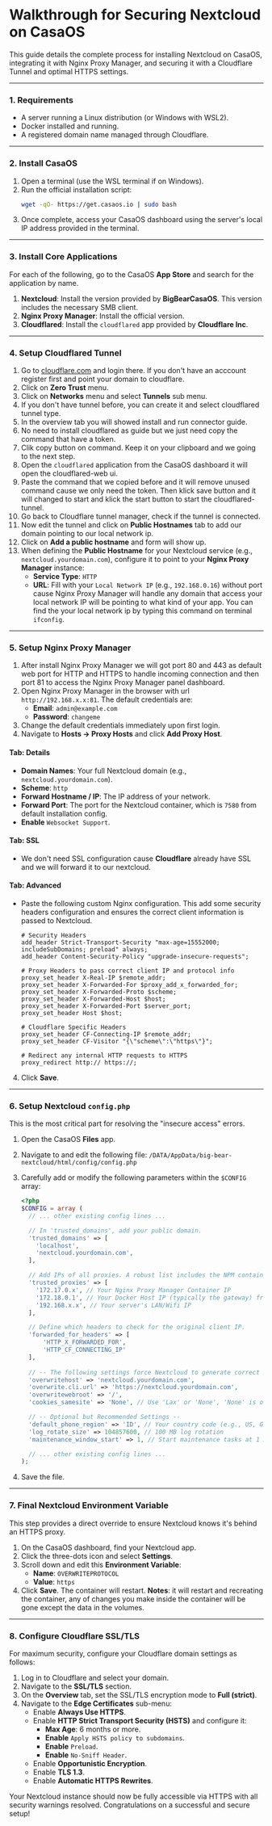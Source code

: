 # Walkthrough for Securing Nextcloud on CasaOS

This guide details the complete process for installing Nextcloud on CasaOS, integrating it with Nginx Proxy Manager, and securing it with a Cloudflare Tunnel and optimal HTTPS settings.

---

### **1. Requirements**
* A server running a Linux distribution (or Windows with WSL2).
* Docker installed and running.
* A registered domain name managed through Cloudflare.

---

### **2. Install CasaOS**
1.  Open a terminal (use the WSL terminal if on Windows).
2.  Run the official installation script:
    ```bash
    wget -qO- https://get.casaos.io | sudo bash
    ```
3.  Once complete, access your CasaOS dashboard using the server's local IP address provided in the terminal.

---

### **3. Install Core Applications**
For each of the following, go to the CasaOS **App Store** and search for the application by name.

1.  **Nextcloud**: Install the version provided by **BigBearCasaOS**. This version includes the necessary SMB client.
2.  **Nginx Proxy Manager**: Install the official version.
3.  **Cloudflared**: Install the `cloudflared` app provided by **Cloudflare Inc**.

---

### **4. Setup Cloudflared Tunnel**
1.  Go to [cloudflare.com](https://cloudflare.com) and login there. If you don't have an acccount register first and point your domain to cloudflare.
2.  Click on **Zero Trust** menu.
3.  Click on **Networks** menu and select **Tunnels** sub menu.
4.  If you don't have tunnel before, you can create it and select cloudflared tunnel type.
5.  In the overview tab you will showed install and run connector guide.
6.  No need to install cloudflared as guide but we just need copy the command that have a token.
7.  Clik copy button on command. Keep it on your clipboard and we going to the next step.
8.  Open the `cloudflared` application from the CasaOS dashboard it will open the cloudflared-web ui.
9.  Paste the command that we copied before and it will remove unused command cause we only need the token. Then klick save button and it will changed to start and klick the start button to start the cloudflared-tunnel.
10. Go back to Cloudflare tunnel manager, check if the tunnel is connected.
11. Now edit the tunnel and click on **Public Hostnames** tab to add our domain pointing to our local network ip.
12. Click on **Add a public hostname** and form will show up.
13. When defining the **Public Hostname** for your Nextcloud service (e.g., `nextcloud.yourdomain.com`), configure it to point to your **Nginx Proxy Manager** instance:
    * **Service Type**: `HTTP`
    * **URL**: Fill with your `Local Network IP` (e.g., `192.168.0.16`) without port cause Nginx Proxy Manager will handle any domain that access your local network IP will be pointing to what kind of your app. You can find the your local network ip by typing this command on terminal `ifconfig`.

---

### **5. Setup Nginx Proxy Manager**
1.  After install Nginx Proxy Manager we will got port 80 and 443 as default web port for HTTP and HTTPS to handle incoming connection and then port 81 to access the Nginx Proxy Manager panel dashboard.
2.  Open Nginx Proxy Manager in the browser with url `http://192.168.x.x:81`. The default credentials are:
    * **Email**: `admin@example.com`
    * **Password**: `changeme`
3.  Change the default credentials immediately upon first login.
4.  Navigate to **Hosts -> Proxy Hosts** and click **Add Proxy Host**.

#### **Tab: Details**
* **Domain Names**: Your full Nextcloud domain (e.g., `nextcloud.yourdomain.com`).
* **Scheme**: `http`
* **Forward Hostname / IP**: The IP address of your network.
* **Forward Port**: The port for the Nextcloud container, which is `7580` from default installation config.
* **Enable** `Websocket Support`.

#### **Tab: SSL**
* We don't need SSL configuration cause **Cloudflare** already have SSL and we will forward it to our nextcloud.

#### **Tab: Advanced**
* Paste the following custom Nginx configuration. This add some security headers configuration and ensures the correct client information is passed to Nextcloud.
    ```nginx
    # Security Headers
    add_header Strict-Transport-Security "max-age=15552000; includeSubDomains; preload" always;
    add_header Content-Security-Policy "upgrade-insecure-requests";

    # Proxy Headers to pass correct client IP and protocol info
    proxy_set_header X-Real-IP $remote_addr;
    proxy_set_header X-Forwarded-For $proxy_add_x_forwarded_for;
    proxy_set_header X-Forwarded-Proto $scheme;
    proxy_set_header X-Forwarded-Host $host;
    proxy_set_header X-Forwarded-Port $server_port;
    proxy_set_header Host $host;

    # Cloudflare Specific Headers
    proxy_set_header CF-Connecting-IP $remote_addr;
    proxy_set_header CF-Visitor "{\"scheme\":\"https\"}";

    # Redirect any internal HTTP requests to HTTPS
    proxy_redirect http:// https://;
    ```
4.  Click **Save**.

---

### **6. Setup Nextcloud `config.php`**
This is the most critical part for resolving the "insecure access" errors.

1.  Open the CasaOS **Files** app.
2.  Navigate to and edit the following file: `/DATA/AppData/big-bear-nextcloud/html/config/config.php`
3.  Carefully add or modify the following parameters within the `$CONFIG` array:

    ```php
    <?php
    $CONFIG = array (
      // ... other existing config lines ...

      // In 'trusted_domains', add your public domain.
      'trusted_domains' => [
        'localhost',
        'nextcloud.yourdomain.com',
      ],

      // Add IPs of all proxies. A robust list includes the NPM container, the Docker host, and the server's LAN IP.
      'trusted_proxies' => [
        '172.17.0.x', // Your Nginx Proxy Manager Container IP
        '172.18.0.1', // Your Docker Host IP (typically the gateway) from nextcloud nextwork
        '192.168.x.x', // Your server's LAN/Wifi IP
      ],

      // Define which headers to check for the original client IP.
      'forwarded_for_headers' => [
          'HTTP_X_FORWARDED_FOR',
          'HTTP_CF_CONNECTING_IP'
      ],
      
      // -- The following settings force Nextcloud to generate correct HTTPS URLs --
      'overwritehost' => 'nextcloud.yourdomain.com',
      'overwrite.cli.url' => 'https://nextcloud.yourdomain.com',
      'overwritewebroot' => '/',
      'cookies_samesite' => 'None', // Use 'Lax' or 'None', 'None' is often better for complex proxy setups.

      // -- Optional but Recommended Settings --
      'default_phone_region' => 'ID', // Your country code (e.g., US, GB, ID)
      'log_rotate_size' => 104857600, // 100 MB log rotation
      'maintenance_window_start' => 1, // Start maintenance tasks at 1 AM

      // ... other existing config lines ...
    );
    ```
4.  Save the file.

---

### **7. Final Nextcloud Environment Variable**
This step provides a direct override to ensure Nextcloud knows it's behind an HTTPS proxy.

1.  On the CasaOS dashboard, find your Nextcloud app.
2.  Click the three-dots icon and select **Settings**.
3.  Scroll down and edit this **Environment Variable**:
    * **Name**: `OVERWRITEPROTOCOL`
    * **Value**: `https`
4.  Click **Save**. The container will restart. **Notes**: it will restart and recreating the container, any of changes you make inside the container will be gone except the data in the volumes.

---

### **8. Configure Cloudflare SSL/TLS**
For maximum security, configure your Cloudflare domain settings as follows:

1.  Log in to Cloudflare and select your domain.
2.  Navigate to the **SSL/TLS** section.
3.  On the **Overview** tab, set the SSL/TLS encryption mode to **Full (strict)**.
4.  Navigate to the **Edge Certificates** sub-menu:
    * Enable **Always Use HTTPS**.
    * Enable **HTTP Strict Transport Security (HSTS)** and configure it:
        * **Max Age**: 6 months or more.
        * **Enable** `Apply HSTS policy to subdomains`.
        * **Enable** `Preload`.
        * **Enable** `No-Sniff Header`.
    * Enable **Opportunistic Encryption**.
    * Enable **TLS 1.3**.
    * Enable **Automatic HTTPS Rewrites**.

Your Nextcloud instance should now be fully accessible via HTTPS with all security warnings resolved. Congratulations on a successful and secure setup!
